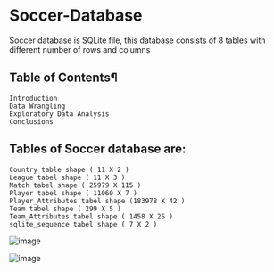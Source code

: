 # Soccer-Database
Soccer database is SQLite file, this database consists of 8 tables with different number of rows and columns

## Table of Contents¶

    Introduction
    Data Wrangling
    Exploratory Data Analysis
    Conclusions

## Tables of Soccer database are:

    Country table shape ( 11 X 2 )
    League tabel shape ( 11 X 3 )
    Match tabel shape ( 25979 X 115 )
    Player tabel shape ( 11060 X 7 )
    Player_Attributes tabel shape (183978 X 42 )
    Team tabel shape ( 299 X 5 )
    Team_Attributes tabel shape ( 1458 X 25 )
    sqlite_sequence tabel shape ( 7 X 2 )


![image](https://user-images.githubusercontent.com/49722916/119686618-ccecef00-be46-11eb-88d8-13913f879dae.png)

![image](https://user-images.githubusercontent.com/49722916/119686690-e1c98280-be46-11eb-8329-9846594d4846.png)
